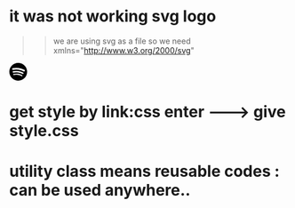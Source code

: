 # it was not working  svg logo
>> we are using svg  as a file  so we need  
xmlns="http://www.w3.org/2000/svg"

<svg  xmlns="http://www.w3.org/2000/svg"  role="img" viewBox="0 0 24 24" class="e-91000-logo e-91000-baseline" aria-label="Spotify" aria-hidden="false" height="32" data-encore-id="logoSpotify" style="--encore-logo-fill-color: var(--decorative-base);"><title>Spotify</title><path d="M13.427.01C6.805-.253 1.224 4.902.961 11.524.698 18.147 5.853 23.728 12.476 23.99c6.622.263 12.203-4.892 12.466-11.514S20.049.272 13.427.01m5.066 17.579a.717.717 0 0 1-.977.268 14.4 14.4 0 0 0-5.138-1.747 14.4 14.4 0 0 0-5.42.263.717.717 0 0 1-.338-1.392c1.95-.474 3.955-.571 5.958-.29 2.003.282 3.903.928 5.647 1.92a.717.717 0 0 1 .268.978m1.577-3.15a.93.93 0 0 1-1.262.376 17.7 17.7 0 0 0-5.972-1.96 17.7 17.7 0 0 0-6.281.238.93.93 0 0 1-1.11-.71.93.93 0 0 1 .71-1.11 19.5 19.5 0 0 1 6.94-.262 19.5 19.5 0 0 1 6.599 2.165c.452.245.62.81.376 1.263m1.748-3.551a1.147 1.147 0 0 1-1.546.488 21.4 21.4 0 0 0-6.918-2.208 21.4 21.4 0 0 0-7.259.215 1.146 1.146 0 0 1-.456-2.246 23.7 23.7 0 0 1 8.034-.24 23.7 23.7 0 0 1 7.657 2.445c.561.292.78.984.488 1.546m13.612-.036-.832-.247c-1.67-.495-2.14-.681-2.14-1.353 0-.637.708-1.327 2.264-1.327 1.539 0 2.839.752 3.51 1.31.116.096.24.052.24-.098V6.935c0-.097-.027-.15-.098-.203-.83-.62-2.272-1.07-3.723-1.07-2.953 0-4.722 1.68-4.722 3.59 0 2.157 1.371 2.91 3.626 3.546l.973.274c1.689.478 1.998.902 1.998 1.556 0 1.097-.831 1.433-2.07 1.433-1.556 0-3.457-.911-4.35-2.025-.08-.098-.177-.053-.177.062v2.423c0 .097.01.141.08.22.743.814 2.52 1.53 4.59 1.53 2.546 0 4.456-1.485 4.456-3.784 0-1.787-1.052-2.865-3.625-3.635m10.107-1.76c-1.68 0-2.653 1.026-3.219 2.052V9.376c0-.08-.044-.124-.124-.124h-2.22c-.079 0-.123.044-.123.124V20.72c0 .08.044.124.124.124h2.22c.079 0 .123-.044.123-.124v-4.536c.566 1.025 1.521 2.034 3.237 2.034 2.264 0 3.89-1.955 3.89-4.581s-1.644-4.545-3.908-4.545m-.654 6.986c-1.185 0-2.211-1.167-2.618-2.458.407-1.362 1.344-2.405 2.618-2.405 1.211 0 2.051.92 2.051 2.423s-.84 2.44-2.051 2.44m40.633-6.826h-2.264c-.08 0-.115.017-.15.097l-2.282 5.483-2.29-5.483c-.035-.08-.07-.097-.15-.097h-3.661v-.584c0-.955.645-1.397 1.476-1.397.496 0 1.035.256 1.415.486.089.053.15-.008.115-.088l-.796-1.901a.26.26 0 0 0-.124-.133c-.389-.203-1.025-.38-1.644-.38-1.875 0-2.954 1.432-2.954 3.254v.743h-1.503c-.08 0-.124.044-.124.124v1.768c0 .08.044.124.124.124h1.503v6.668c0 .08.044.123.124.123h2.264c.08 0 .124-.044.124-.123v-6.668h1.936l2.812 6.11-1.512 3.325c-.044.098.009.142.097.142h2.414c.08 0 .116-.018.15-.097l4.997-11.355c.035-.08-.009-.141-.097-.141M54.964 9.04c-2.865 0-4.837 2.025-4.837 4.616 0 2.573 1.971 4.616 4.837 4.616 2.856 0 4.846-2.043 4.846-4.616 0-2.591-1.99-4.616-4.846-4.616m.008 7.065c-1.37 0-2.343-1.043-2.343-2.45 0-1.405.973-2.449 2.343-2.449 1.362 0 2.335 1.043 2.335 2.45 0 1.406-.973 2.45-2.335 2.45m33.541-6.334a1.24 1.24 0 0 0-.483-.471 1.4 1.4 0 0 0-.693-.17q-.384 0-.693.17a1.24 1.24 0 0 0-.484.471q-.174.302-.174.681 0 .375.174.677.175.3.484.471t.693.17.693-.17.483-.471.175-.676q0-.38-.175-.682m-.211 1.247a1 1 0 0 1-.394.39 1.15 1.15 0 0 1-.571.14 1.16 1.16 0 0 1-.576-.14 1 1 0 0 1-.391-.39 1.14 1.14 0 0 1-.14-.566q0-.316.14-.562t.391-.388.576-.14q.32 0 .57.14.253.141.395.39t.142.565q0 .312-.142.56m-19.835-5.78c-.85 0-1.468.6-1.468 1.396s.619 1.397 1.468 1.397c.866 0 1.485-.6 1.485-1.397 0-.796-.619-1.397-1.485-1.397m19.329 5.19a.31.31 0 0 0 .134-.262q0-.168-.132-.266-.132-.099-.381-.099h-.588v1.229h.284v-.489h.154l.374.489h.35l-.41-.518a.5.5 0 0 0 .215-.084m-.424-.109h-.26v-.3h.27q.12 0 .184.036a.12.12 0 0 1 .065.116.12.12 0 0 1-.067.111.4.4 0 0 1-.192.037M69.607 9.252h-2.263c-.08 0-.124.044-.124.124v8.56c0 .08.044.123.124.123h2.263c.08 0 .124-.044.124-.123v-8.56c0-.08-.044-.124-.124-.124m-3.333 6.605a2.1 2.1 0 0 1-1.053.257c-.725 0-1.185-.425-1.185-1.362v-3.484h2.211c.08 0 .124-.044.124-.124V9.376c0-.08-.044-.124-.124-.124h-2.21V6.944c0-.097-.063-.15-.15-.08l-3.954 3.113c-.053.044-.07.088-.07.16v1.007c0 .08.044.124.123.124h1.539v3.855c0 2.087 1.203 3.06 2.918 3.06.743 0 1.46-.194 1.884-.442.062-.035.07-.07.07-.133v-1.68c0-.088-.044-.115-.123-.07" transform="translate(-0.95,0)"></path></svg> 
 
# get style by  link:css  enter  ---> give style.css 




# utility class  means   reusable codes : can be used anywhere..